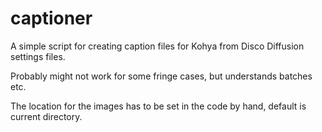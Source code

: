 # captioner
A simple script for creating caption files for Kohya from Disco Diffusion settings files.

Probably might not work for some fringe cases, but understands batches etc.

The location for the images has to be set in the code by hand, default is current directory.
